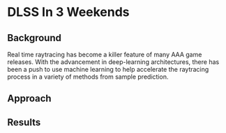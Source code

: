 # DLSS In 3 Weekends

## Background

Real time raytracing has become a killer feature of many AAA game releases. With the advancement in deep-learning architectures, there has been a push to use machine learning to help accelerate the raytracing process in a variety of methods from sample prediction. 

## Approach
## Results



<!--stackedit_data:
eyJoaXN0b3J5IjpbMTQ0ODA5Mjc3Niw4MzIyMTE2NywtMTQ2ND
U2OTAwNV19
-->